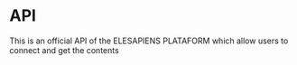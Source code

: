 API
===

This is an official API of the ELESAPIENS PLATAFORM which allow users to connect and get the contents